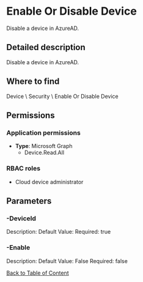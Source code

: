 # Enable Or Disable Device

Disable a device in AzureAD.

## Detailed description
Disable a device in AzureAD.

## Where to find
Device \ Security \ Enable Or Disable Device

## Permissions
### Application permissions
- **Type**: Microsoft Graph
  - Device.Read.All

### RBAC roles
- Cloud device administrator


## Parameters
### -DeviceId
Description: 
Default Value: 
Required: true

### -Enable
Description: 
Default Value: False
Required: false


[Back to Table of Content](../../../README.md)

